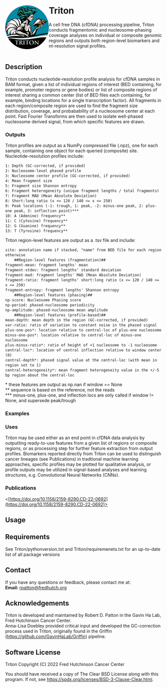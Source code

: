 # Triton <img src="misc/logo_v1.png" width="140" align="left">
A cell free DNA (cfDNA) processing pipeline, Triton conducts fragmentomic and nucleosome-phasing coverage analyses on individual or
composite genomic regions and outputs both region-level biomarkers and nt-resolution signal profiles.
<br/><br/>


## Description
Triton conducts nucleotide-resolution profile analysis for cfDNA samples in BAM format, given a list of individual regions of interest (BED containing,
for example, promoter regions or gene bodies) or list of composite regions of interest sharing a common center (list of BED files each containing, for
example, binding locations for a single transcription factor). All fragments in each region/composite region are used to find the fragment size
distribution, coverage, and probabability of a nucleosome center at each point. Fast Fourier Transforms are then used to isolate well-phased
nucleosome derived signal, from which specific features are drawn.

### Outputs

Triton profiles are output as a NumPy compressed file (.npz), one for each sample, containing one object for each queried (composite) site.
Nucleotide-resolution profiles include:

    1: Depth (GC-corrected, if provided)  
    2: Nucleosome-level phased profile  
    3: Nucleosome center profile (GC-corrected, if provided)  
    4: Mean fragment size  
    5: Fragment size Shannon entropy  
    6: Fragment heterogeneity (unique fragment lengths / total fragments)  
    7: Fragment MAD (Mean Absolute Deviation)  
    8: Short:long ratio (x <= 120 / 140 <= x <= 250)  
    9: Peak locations (-1: trough, 1: peak, -2: minus-one peak, 2: plus-one peak, 3: inflection point)***  
    10: A (Adenine) frequency**  
    11: C (Cytosine) frequency**  
    12: G (Guanine) frequency**  
    13: T (Tyrosine) frequency**  
  
Triton region-level features are output as a .tsv file and include:

    site: annotation name if stacked, "name" from BED file for each region otherwise  
        ##Region-level features (fragmentation)##  
    fragment-mean: fragment lengths' mean  
    fragment-stdev: fragment lengths' standard deviation  
    fragment-mad: fragment lengths' MAD (Mean Absolute Deviation)  
    fragment-ratio: fragment lengths' short:long ratio (x <= 120 / 140 <= x <= 250)  
    fragment-entropy: fragment lengths' Shannon entropy  
        ##Region-level features (phasing)##  
    np-score: Nucleosome Phasing score  
    np-period: phased-nucleosome periodicity  
    np-amplitude: phased-nucleosome mean amplitude  
        ##Region-level features (profile-based)##  
    mean-depth: mean depth in the region (GC-corrected, if provided)  
    var-ratio: ratio of variation to constant noise in the phased signal  
    plus-one-pos*: location relative to central-loc of plus-one nucleosome  
    minus-one-pos*: location relative to central-loc of minus-one nucleosome  
    plus-minus-ratio*: ratio of height of +1 nucleosome to -1 nucleosome  
    central-loc*: location of central inflection relative to window center (0)  
    central-depth*: phased signal value at the central-loc (with mean in region set to 1)  
    central-heterogeneity*: mean fragment heterogeneity value in the +/-5 bp region about the central-loc  
  
\* these features are output as np.nan if window == None  
\** sequence is based on the reference, not the reads  
\*** minus-one, plus-one, and inflection locs are only called if window != None, and supersede peak/trough

### Examples

### Uses

Triton may be used either as an end point in cfDNA data analysis by outputting ready-to-use features from a given list of regions or
composite regions, or as processing step for further feature extraction from output profiles. Biomarkers reported directly from
Triton can be used to distinguish cancer lineages (see Publications) in tradtional machine learning approaches, specific profiles
may be plotted for qualitative analysis, or profile outputs may be utilized in signal-based analyses and learning structures, 
e.g. Convolutional Neural Networks (CNNs). 

### Publications

<[https://doi.org/10.1158/2159-8290.CD-22-0692](https://doi.org/10.1158/2159-8290.CD-22-0692)>

## Usage

## Requirements

See Triton/pythonversion.txt and Triton/requiremenets.txt for an up-to-date list of all package versions

## Contact
If you have any questions or feedback, please contact me at:  
**Email:** <rpatton@fredhutch.org>

## Acknowledgements
Triton is developed and maintained by Robert D. Patton in the Gavin Ha Lab, Fred Hutchinson Cancer Center.  
Anna-Lisa Doebley provided critical input and developed the GC-correction process used in Triton, originally found
in the Griffin (<https://github.com/GavinHaLab/Griffin>) pipeline.

## Software License
Triton
Copyright (C) 2022 Fred Hutchinson Cancer Center

You should have received a copy of The Clear BSD License along with this program.
If not, see <https://spdx.org/licenses/BSD-3-Clause-Clear.html>.
